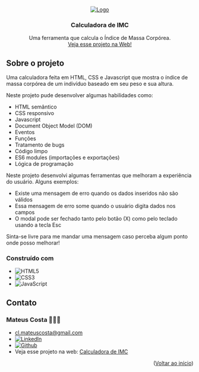 <a name="readme-top"></a>

<br />
<div align="center">
  <a href="https://github.com/clmateus/Calculadora-de-IMC">
    <img src="./" alt="Logo" />
  </a>

  <h3 align="center">Calculadora de IMC</h3>

  <p align="center">
    Uma ferramenta que calcula o Índice de Massa Corpórea.
    <br />
    <a href="https://clmateus.github.io/Calculadora-de-IMC" />Veja esse projeto na Web!</a>
  </p>
</div>


## Sobre o projeto

Uma calculadora feita em HTML, CSS e Javascript que mostra o índice de massa corpórea de um indivíduo baseado em seu peso e sua altura.

Neste projeto pude desenvolver algumas habilidades como:
* HTML semântico
* CSS responsivo
* Javascript
* Document Object Model (DOM)
* Eventos
* Funções
* Tratamento de bugs
* Código limpo
* ES6 modules (importações e exportações)
* Lógica de programação

Neste projeto desenvolvi algumas ferramentas que melhoram a experiência do usuário. Alguns exemplos:

* Existe uma mensagem de erro quando os dados inseridos não são válidos
* Essa mensagem de erro some quando o usuário digita dados nos campos
* O modal pode ser fechado tanto pelo botão (X) como pelo teclado usando a tecla Esc

Sinta-se livre para me mandar uma mensagem caso perceba algum ponto onde posso melhorar! 

### Construído com

* ![HTML5](https://img.shields.io/badge/html5-%23E34F26.svg?style=for-the-badge&logo=html5&logoColor=white)
* ![CSS3](https://img.shields.io/badge/css3-%231572B6.svg?style=for-the-badge&logo=css3&logoColor=white)
* ![JavaScript](https://img.shields.io/badge/javascript-%23323330.svg?style=for-the-badge&logo=javascript&logoColor=%23F7DF1E)

## Contato

### Mateus Costa 👨🏻‍💻
* cl.mateuscosta@gmail.com
* [![LinkedIn][linkedin-shield]][linkedin-url]
* [![Github][github-shield]][github-url]
* Veja esse projeto na web: [Calculadora de IMC](https://clmateus.github.io/Calculadora-de-IMC)

<p align="right">(<a href="#readme-top">Voltar ao início</a>)</p>

[github-shield]: https://img.shields.io/badge/github-%23121011.svg?style=for-the-badge&logo=github&logoColor=white
[github-url]: https://github.com/clmateus
[linkedin-shield]: https://img.shields.io/badge/-LinkedIn-black.svg?style=for-the-badge&logo=linkedin&colorB=555
[linkedin-url]: https://linkedin.com/in/clmateus
